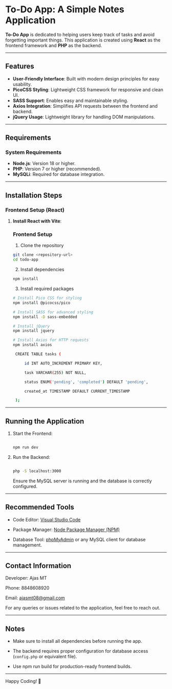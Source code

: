 # To-Do App: A Simple Notes Application

**To-Do App** is dedicated to helping users keep track of tasks and avoid forgetting important things. This application is created using **React** as the frontend framework and **PHP** as the backend.

---

## Features
- **User-Friendly Interface**: Built with modern design principles for easy usability.
- **PicoCSS Styling**: Lightweight CSS framework for responsive and clean UI.
- **SASS Support**: Enables easy and maintainable styling.
- **Axios Integration**: Simplifies API requests between the frontend and backend.
- **jQuery Usage**: Lightweight library for handling DOM manipulations.

---

## Requirements

### System Requirements
- **Node.js**: Version 18 or higher.
- **PHP**: Version 7 or higher (recommended).
- **MySQLi**: Required for database integration.

---

## Installation Steps

### Frontend Setup (React)
1. **Install React with Vite**:
    ### Frontend Setup

    1. Clone the repository
    ```bash
    git clone <repository-url>
    cd todo-app
    ```

    2. Install dependencies
    ```bash
    npm install
    ```

    3. Install required packages
    ```bash
    # Install Pico CSS for styling
    npm install @picocss/pico

    # Install SASS for advanced styling
    npm install -D sass-embedded

    # Install jQuery
    npm install jquery

    # Install Axios for HTTP requests
    npm install axios

     CREATE TABLE tasks (

         id INT AUTO_INCREMENT PRIMARY KEY,

         task VARCHAR(255) NOT NULL,

         status ENUM('pending', 'completed') DEFAULT 'pending',

         created_at TIMESTAMP DEFAULT CURRENT_TIMESTAMP

     );

     ```

---

## Running the Application

1. Start the Frontend:

   ```bash

   npm run dev

   ```

2. Run the Backend:

   ```bash

   php -S localhost:3000

   ```

   Ensure the MySQL server is running and the database is correctly configured.

---

## Recommended Tools

- Code Editor: [Visual Studio Code](https://code.visualstudio.com/)

- Package Manager: [Node Package Manager (NPM)](https://www.npmjs.com/)

- Database Tool: [phpMyAdmin](https://www.phpmyadmin.net/) or any MySQL client for database management.

---

## Contact Information

Developer: Ajas MT  

Phone: 8848608920  

Email: ajasmt08@gmail.com

For any queries or issues related to the application, feel free to reach out.

---

## Notes

- Make sure to install all dependencies before running the app.

- The backend requires proper configuration for database access (`config.php` or equivalent file).

- Use npm run build for production-ready frontend builds.

---

Happy Coding! 🚀

```
